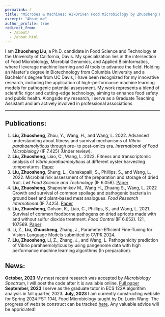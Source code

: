 ```yaml
---
permalink: /
title: "Microbes & Machines: AI-Driven Food Microbiology by Zhuosheng Liu"
excerpt: "About me"
author_profile: true
redirect_from: 
  - /about/
  - /about.html
---
```


I am **Zhuosheng Liu**, a Ph.D. candidate in Food Science and Technology at the University of California, Davis. My specialization lies in the intersection of Food Microbiology, Microbial Genomics, and Applied Bioinformatics, where I leverage machine learning and AI tools to advance the field. Holding an Master's degree in Biotechnology from Columbia University and a Bachelor's degree from UC Davis, I have been recognized for my innovative research, including the application of high-performance machine learning models for pathogenic potential assessment. My work represents a blend of scientific rigor and cutting-edge technology, aiming to enhance food safety and public health. Alongside my research, I serve as a Graduate Teaching Assistant and am actively involved in professional associations.

------

## Publications:

1. **Liu, Zhuosheng**, Zhou, Y., Wang, H., and Wang, L. 2022. Advanced understanding about fitness and survival mechanisms of *Vibrio parahaemolyticus* through pre- to post-omics era. *International of Food Microbiology* (IF 7.425) (Under review).
2. **Liu, Zhuosheng**, Liao, C., Wang, L. 2022. Fitness and transcriptomic analysis of *Vibrio parahaemolyticus* at different oyster harvesting temperatures. [Paper](https://journals.asm.org/doi/10.1128/spectrum.02783-23)
3. **Liu, Zhuosheng**, Sheng, L., Canakapalli, S., Phillips, S., and Wang, L. 2022. Microbial risk assessment of the preparation and storage of dried fruit. *Lwt Food Science and Technology* (IF 6.056). [Paper](https://doi.org/10.1016/j.lwt.2022.113734)
4. **Liu, Zhuosheng**, Shaposhnikov M., Wang H., Zhuang S., Wang, L. 2022 Growth and survival of common spoilage and pathogenic bacteria in ground beef and plant-based meat analogues. *Food Research International* (IF 7.425). [Paper](https://doi.org/10.1016/j.foodres.2022.112408)
5. **Liu, Zhuosheng**, Golson, K., Liao, C., Phillips, S., and Wang, L. 2021. Survival of common foodborne pathogens on dried apricots made with and without sulfur dioxide treatment. *Food Control* (IF 6.652). 121, 107569. [Paper](https://doi.org/10.1016/j.foodcont.2020.107569)
6. Li, Z., **Liu, Zhuosheng**, Zhang, J., Parameter-Efficient Fine-Tuning for Vision-Language Models submitted to CVPR 2024.
7.  **Liu, Zhuosheng**, Li, Z., Zhang, J., and Wang, L. Pathogenicity prediction of Vibrio parahaemolyticus by using pangenome data with high performance machine learning algorithms (In preparation).

## News:
**October, 2023** My most recent research was accepted by *Microbiology Spectrum*, I will post the code after it is available online. [Full paper](https://journals.asm.org/doi/10.1128/spectrum.02783-23)
**September, 2023** I serve as the graduate tutor in ECS 122A algorithm analysis in fall quarter, 2023.
**July, 2023** I am currently constructing website for Spring 2024 FST 104L Food Microbiology taught by Dr. Luxin Wang. The progress of website construct can be tracked [here](https://hackmd.io/@g4P5SSbiSriJQ-hJMcd9fg/Hkpb1-EO3). Any valuable advice will be appriciated!



